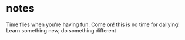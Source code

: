 # notes
Time flies when you're having fun. Come on! this is no time for dallying! Learn something new, do something different
